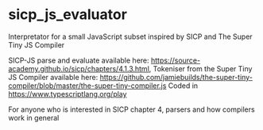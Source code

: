 # sicp_js_evaluator
Interpretator for a small JavaScript subset inspired by SICP and The Super Tiny JS Compiler

SICP-JS parse and evaluate available here: https://source-academy.github.io/sicp/chapters/4.1.3.html,
Tokeniser from the Super Tiny JS Compiler available here: https://github.com/jamiebuilds/the-super-tiny-compiler/blob/master/the-super-tiny-compiler.js
Coded in https://www.typescriptlang.org/play

For anyone who is interested in SICP chapter 4, parsers and how compilers work in general
